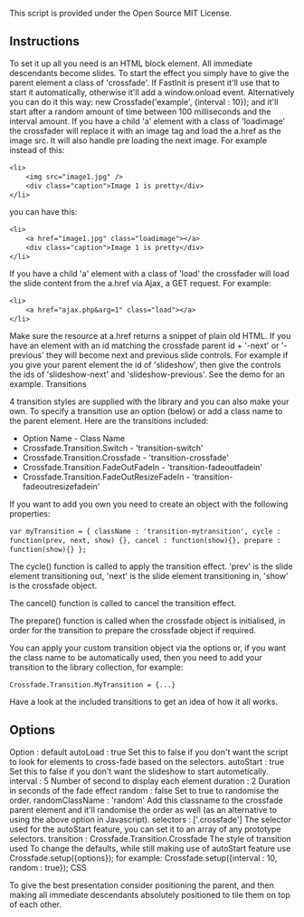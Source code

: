 This script is provided under the Open Source MIT License.

## Instructions

To set it up all you need is an HTML block element. All immediate descendants become slides. To start the effect you simply have to give the parent element a class of 'crossfade'. If FastInit is present it'll use that to start it automatically, otherwise it'll add a window.onload event. Alternatively you can do it this way:
new Crossfade('example', {interval : 10});
and it'll start after a random amount of time between 100 milliseconds and the interval amount.
If you have a child 'a' element with a class of 'loadimage' the crossfader will replace it with an image tag and load the a.href as the image src. It will also handle pre loading the next image. For example instead of this:

	<li>
		<img src="image1.jpg" />
		<div class="caption">Image 1 is pretty</div>
	</li>

you can have this:

	<li>
		<a href="image1.jpg" class="loadimage"></a>
		<div class="caption">Image 1 is pretty</div>
	</li>

If you have a child 'a' element with a class of 'load' the crossfader will load the slide content from the a.href via Ajax, a GET request. For example:

	<li>
		<a href="ajax.php&arg=1" class="load"></a>
	</li>

Make sure the resource at a.href returns a snippet of plain old HTML.
If you have an element with an id matching the crossfade parent id + '-next' or '-previous' they will become next and previous slide controls. For example if you give your parent element the id of 'slideshow', then give the controls the ids of 'slideshow-next' and 'slideshow-previous'. See the demo for an example.
Transitions

4 transition styles are supplied with the library and you can also make your own.
To specify a transition use an option (below) or add a class name to the parent element. Here are the transitions included:

- Option Name - Class Name
- Crossfade.Transition.Switch - 'transition-switch'
- Crossfade.Transition.Crossfade - 'transition-crossfade'
- Crossfade.Transition.FadeOutFadeIn - 'transition-fadeoutfadein'
- Crossfade.Transition.FadeOutResizeFadeIn - 'transition-fadeoutresizefadein'

If you want to add you own you need to create an object with the following properties:

	var myTransition = { className : 'transition-mytransition', cycle : function(prev, next, show) {}, cancel : function(show){}, prepare : function(show){} };

The cycle() function is called to apply the transition effect. 'prev' is the slide element transitioning out, 'next' is the slide element transitioning in, 'show' is the crossfade object.

The cancel() function is called to cancel the transition effect.

The prepare() function is called when the crossfade object is initialised, in order for the transition to prepare the crossfade object if required.

You can apply your custom transition object via the options or, if you want the class name to be automatically used, then you need to add your transition to the library collection, for example:

	Crossfade.Transition.MyTransition = {...}

Have a look at the included transitions to get an idea of how it all works.

## Options

Option : default
	autoLoad : true
Set this to false if you don't want the script to look for elements to cross-fade based on the selectors.
	autoStart : true
Set this to false if you don't want the slideshow to start autometically.
	interval : 5
Number of second to display each element
	duration : 2
Duration in seconds of the fade effect
	random : false
Set to true to randomise the order.
	randomClassName : 'random'
Add this classname to the crossfade parent element and it'll randomise the order as well (as an alternative to using the above option in Javascript).
	selectors : ['.crossfade']
The selector used for the autoStart feature, you can set it to an array of any prototype selectors.
	transition : Crossfade.Transition.Crossfade
The style of transition used
To change the defaults, while still making use of autoStart feature use Crossfade.setup({options}); for example:
	Crossfade.setup({interval : 10, random : true});
CSS

To give the best presentation consider positioning the parent, and then making all immediate descendants absolutely positioned to tile them on top of each other.